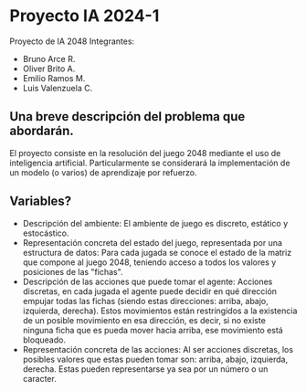 # Proyecto IA 2024-1
Proyecto de IA 2048
Integrantes:
- Bruno Arce R.
- Oliver Brito A.
- Emilio Ramos M.
- Luis Valenzuela C.

## Una breve descripción del problema que abordarán.
El proyecto consiste en la resolución del juego 2048 mediante el uso de inteligencia artificial.
Particularmente se considerará la implementación de un modelo (o varios) de aprendizaje por refuerzo.

## Variables?
- Descripción del ambiente: El ambiente de juego es discreto, estático y estocástico.
- Representación concreta del estado del juego, representada por una estructura de datos: Para cada jugada se conoce el estado de la matriz que compone al juego 2048, teniendo acceso a todos los valores y posiciones de las "fichas".
- Descripción de las acciones que puede tomar el agente: Acciones discretas, en cada jugada el agente puede decidir en qué dirección empujar todas las fichas (siendo estas direcciones: arriba, abajo, izquierda, derecha). Estos movimientos están restringidos a la existencia de un posible movimiento en esa dirección, es decir, si no existe ninguna ficha que es pueda mover hacia arriba, ese movimiento está bloqueado.
- Representación concreta de las acciones: Al ser acciones discretas, los posibles valores que estas pueden tomar son: arriba, abajo, izquierda, derecha. Estas pueden representarse ya sea por un número o un caracter.
